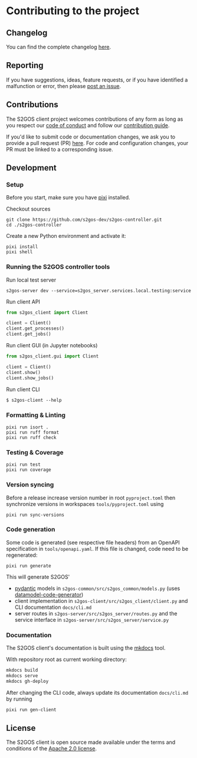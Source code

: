 # Contributing to the project

## Changelog

You can find the complete changelog 
[here](https://github.com/s2gos-dev/s2gos-controller/blob/main/CHANGES.md). 

## Reporting

If you have suggestions, ideas, feature requests, or if you have identified
a malfunction or error, then please 
[post an issue](https://github.com/s2gos-dev/s2gos-controller/issues). 

## Contributions

The S2GOS client project welcomes contributions of any form as long as you 
respect our 
[code of conduct](https://github.com/s2gos-dev/s2gos-controller/blob/main/CODE_OF_CONDUCT.md)
and follow our 
[contribution guide](https://github.com/s2gos-dev/s2gos-controller/blob/main/CONTRIBUTING.md).

If you'd like to submit code or documentation changes, we ask you to provide a 
pull request (PR) 
[here](https://github.com/s2gos-dev/s2gos-controller/pulls). 
For code and configuration changes, your PR must be linked to a 
corresponding issue. 

## Development

### Setup

Before you start, make sure you have [pixi](https://pixi.sh) installed.

Checkout sources

```commandline
git clone https://github.com/s2gos-dev/s2gos-controller.git
cd ./s2gos-controller
```

Create a new Python environment and activate it:

```commandline
pixi install 
pixi shell
```

### Running the S2GOS controller tools

Run local test server

```commandline
s2gos-server dev --service=s2gos_server.services.local.testing:service
```

Run client API

```python
from s2gos_client import Client

client = Client()
client.get_processes()
client.get_jobs()
```

Run client GUI (in Jupyter notebooks)

```python
from s2gos_client.gui import Client

client = Client()
client.show()
client.show_jobs()
```

Run client CLI

```commandline
$ s2gos-client --help
```

### Formatting & Linting

```commandline
pixi run isort .
pixi run ruff format 
pixi run ruff check
```

### Testing & Coverage

```commandline
pixi run test
pixi run coverage
```

### Version syncing

Before a release increase version number in root `pyproject.toml`
then synchronize versions in workspaces `tools/pyproject.toml` using 

```commandline
pixi run sync-versions
```

### Code generation

Some code is generated (see respective file headers)
from an OpenAPI specification in `tools/openapi.yaml`. 
If this file is changed, code need to be regenerated: 

```commandline
pixi run generate
```

This will generate S2GOS'

- [pydantic](https://docs.pydantic.dev/) models in `s2gos-common/src/s2gos_common/models.py` 
(uses [datamodel-code-generator](https://koxudaxi.github.io/datamodel-code-generator/))
- client implementation in `s2gos-client/src/s2gos_client/client.py` and CLI documentation `docs/cli.md`
- server routes in `s2gos-server/src/s2gos_server/routes.py` and the 
  service interface in `s2gos-server/src/s2gos_server/service.py`

### Documentation

The S2GOS client's documentation is built using the 
[mkdocs](https://www.mkdocs.org/) tool.

With repository root as current working directory:

```bash
mkdocs build
mkdocs serve
mkdocs gh-deploy
```

After changing the CLI code, always update its documentation `docs/cli.md` 
by running

```bash
pixi run gen-client
```

## License

The S2GOS client is open source made available under the terms and conditions of the 
[Apache 2.0 license](https://www.apache.org/licenses/LICENSE-2.0.html).
